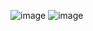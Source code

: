 
![image](https://user-images.githubusercontent.com/74687192/215176861-dc528495-0c08-4506-8f9a-677aa5bf50bc.png)
![image](https://user-images.githubusercontent.com/74687192/215179055-5e588751-6db1-420a-b8e3-05e8c826fed8.png)
